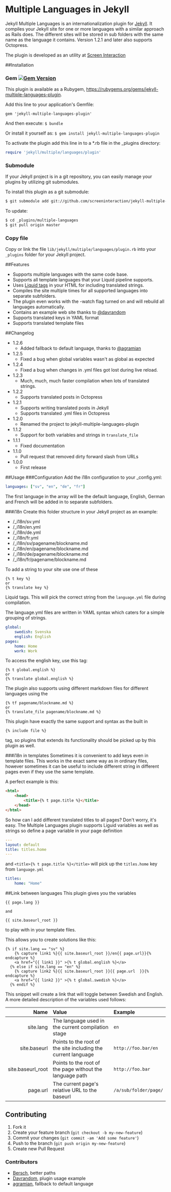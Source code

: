 # Multiple Languages in Jekyll

Jekyll Multiple Languages is an internationalization plugin for [Jekyll](https://github.com/mojombo/jekyll). It compiles your Jekyll site for one or more languages with a similar approach as Rails does. The different sites will be stored in sub folders with the same name as the language it contains. Version 1.2.1 and later also supports Octopress.

The plugin is developed as an utility at [Screen Interaction](http://www.screeninteraction.com)

##Installation

### Gem [![Gem Version](https://badge.fury.io/rb/jekyll-multiple-languages-plugin.png)](http://badge.fury.io/rb/jekyll-multiple-languages-plugin)

This plugin is available as a Rubygem, https://rubygems.org/gems/jekyll-multiple-languages-plugin.

Add this line to your application's Gemfile:

```
gem 'jekyll-multiple-languages-plugin'
```

And then execute: `$ bundle`

Or install it yourself as: `$ gem install jekyll-multiple-languages-plugin`

To activate the plugin add this line in to a *.rb file in the _plugins directory:

```ruby
require 'jekyll/multiple/languages/plugin'
```


### Submodule
If your Jekyll project is in a git repository, you can easily
manage your plugins by utilizing git submodules.

To install this plugin as a git submodule:

```sh
$ git submodule add git://github.com/screeninteraction/jekyll-multiple-languages-plugin.git _plugins/multiple-languages
```

To update:

```sh
$ cd _plugins/multiple-languages
$ git pull origin master
```


### Copy file
Copy or link the file `lib/jekyll/multiple/languages/plugin.rb` into your `_plugins` folder for your Jekyll project.


##Features
* Supports multiple languages with the same code base.
* Supports all template languages that your Liquid pipeline supports.
* Uses [Liquid tags](https://github.com/Shopify/liquid) in your HTML for including translated strings.
* Compiles the site multiple times for all supported languages into separate subfolders.
* The plugin even works with the -watch flag turned on and will rebuild all languages automatically.
* Contains an example web site thanks to [@davrandom](https://github.com/davrandom/)
* Supports translated keys in YAML format
* Supports translated template files

##Changelog
* 1.2.6
  * Added fallback to default language, thanks to [@agramian](https://github.com/agramian)
* 1.2.5
  * Fixed a bug when global variables wasn't as global as expected
* 1.2.4
  * Fixed a bug when changes in .yml files got lost during live reload.
* 1.2.3
  * Much, much, much faster compilation when lots of translated strings.
* 1.2.2
  * Supports translated posts in Octopress
* 1.2.1
  * Supports writing translated posts in Jekyll
  * Supports translated .yml files in Octopress
* 1.2.0
  * Renamed the project to jekyll-multiple-languages-plugin
* 1.1.2
  * Support for both variables and strings in ```translate_file```
* 1.1.1
  * Fixed documentation
* 1.1.0
  * Pull request that removed dirty forward slash from URLs
* 1.0.0
  * First release


##Usage
###Configuration
Add the i18n configuration to your _config.yml:

```yaml
languages: ["sv", "en", "de", "fr"]
```

The first language in the array will be the default language, English, German and French will be added in to separate subfolders.

###i18n
Create this folder structure in your Jekyll project as an example:

  - /_i18n/sv.yml
  - /_i18n/en.yml
  - /_i18n/de.yml
  - /_i18n/fr.yml
  - /_i18n/sv/pagename/blockname.md
  - /_i18n/en/pagename/blockname.md
  - /_i18n/de/pagename/blockname.md
  - /_i18n/fr/pagename/blockname.md

To add a string to your site use one of these

```liquid
{% t key %}
or
{% translate key %}
```

Liquid tags. This will pick the correct string from the `language.yml` file during compilation.

The language.yml files are written in YAML syntax which caters for a simple grouping of strings.

```yaml
global:
	swedish: Svenska
	english: English
pages:
	home: Home
	work: Work
```

  To access the english key, use this tag:

```liquid
{% t global.english %}
or
{% translate global.english %}
```

The plugin also supports using different markdown files for different languages using the

```liquid
{% tf pagename/blockname.md %}
or
{% translate_file pagename/blockname.md %}
```

This plugin have exactly the same support and syntax as the built in

```liquid
{% include file %}
```

tag, so plugins that extends its functionality should be picked up by this plugin as well.

###i18n in templates
Sometimes it is convenient to add keys even in template files. This works in the exact same way as in ordinary files, however sometimes it can be useful to include different string in different pages even if they use the same template.

A perfect example is this:

```html
<html>
	<head>
		<title>{% t page.title %}</title>
	</head>
</html>
```

So how can I add different translated titles to all pages? Don't worry, it's easy. The Multiple Languages plugin supports Liguid variables as well as strings so define a page variable in your page definition

```yaml
---
layout: default
title: titles.home
---
```

and `<title>{% t page.title %}</title>` will pick up the `titles.home` key from `language.yml`

```yaml
titles:
	home: "Home"
```

##Link between languages
This plugin gives you the variables

```liquid
{{ page.lang }}

and

{{ site.baseurl_root }}
```

to play with in your template files.

This allows you to create solutions like this:


``` liquid
{% if site.lang == "sv" %}
    {% capture link1 %}{{ site.baseurl_root }}/en{{ page.url}}{% endcapture %}
    <a href="{{ link1 }}" >{% t global.english %}</a>
  {% else if site.lang == "en" %}
    {% capture link2 %}{{ site.baseurl_root }}{{ page.url  }}{% endcapture %}
    <a href="{{ link2 }}" >{% t global.swedish %}</a>
  {% endif %}
```

This snippet will create a link that will toggle between Swedish and English. A more detailed description of the variables used follows:

| Name | Value | Example |
| ---: | :--- | :--- |
| site.lang | The language used in the current compilation stage | ``` en ``` |
| site.baseurl | Points to the root of the site including the current language | ``` http://foo.bar/en ``` |
| site.baseurl_root | Points to the root of the page without the language path | ``` http://foo.bar ``` |
| page.url | The current page's relative URL to the baseurl | ``` /a/sub/folder/page/ ```|

## Contributing

1. Fork it
2. Create your feature branch (`git checkout -b my-new-feature`)
3. Commit your changes (`git commit -am 'Add some feature'`)
4. Push to the branch (`git push origin my-new-feature`)
5. Create new Pull Request

### Contributors
- [Bersch](https://github.com/bersch), better paths
- [Davrandom](https://github.com/davrandom), plugin usage example
- [agramian](https://github.com/agramian), fallback to default language
